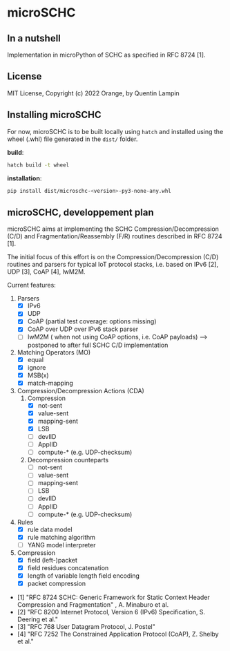 # microSCHC

## In a nutshell

Implementation in microPython of SCHC as specified in RFC 8724 [1].

## License

MIT License, Copyright (c) 2022 Orange, by Quentin Lampin

## Installing microSCHC

For now, microSCHC is to be built locally using `hatch` and installed using the wheel (.whl) file generated in the `dist/` folder.

**build**:

```bash
hatch build -t wheel
```

**installation**:

```bash
pip install dist/microschc-<version>-py3-none-any.whl
```



## microSCHC, developpement plan

microSCHC aims at implementing the SCHC Compression/Decompression (C/D) and Fragmentation/Reassembly (F/R) routines described in RFC 8724 [1].

The initial focus of this effort is on the Compression/Decompression (C/D) routines and parsers for typical IoT protocol stacks, i.e. based
on IPv6 [2], UDP [3], CoAP [4], lwM2M.

Current features:

1. Parsers
   - [x] IPv6
   - [x] UDP
   - [x] CoAP (partial test coverage: options missing)
   - [x] CoAP over UDP over IPv6 stack parser
   - [ ] lwM2M ( when not using CoAP options, i.e. CoAP payloads) --> postponed to after full SCHC C/D implementation
2. Matching Operators (MO)
   - [x] equal
   - [x] ignore
   - [x] MSB(x)
   - [x] match-mapping
3. Compression/Decompression Actions (CDA)
   1. Compression
      - [x] not-sent
      - [x] value-sent
      - [x] mapping-sent
      - [x] LSB
      - [ ] devIID
      - [ ] AppIID
      - [ ] compute-* (e.g. UDP-checksum)
   2. Decompression counteparts
      - [ ] not-sent
      - [ ] value-sent
      - [ ] mapping-sent
      - [ ] LSB
      - [ ] devIID
      - [ ] AppIID
      - [ ] compute-* (e.g. UDP-checksum)
4. Rules
   - [x] rule data model
   - [x] rule matching algorithm
   - [ ] YANG model interpreter
5. Compression
   - [x] field (left-)packet
   - [x] field residues concatenation
   - [x] length of variable length field encoding
   - [x] packet compression

- [1] "RFC 8724 SCHC: Generic Framework for Static Context Header Compression and Fragmentation" , A. Minaburo et al.
- [2] "RFC 8200 Internet Protocol, Version 6 (IPv6) Specification, S. Deering et al."
- [3] "RFC 768 User Datagram Protocol, J. Postel"
- [4] "RFC 7252 The Constrained Application Protocol (CoAP), Z. Shelby et al."
